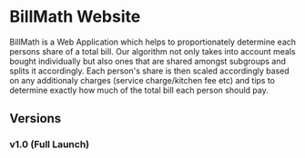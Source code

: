 # BillMath Website

BillMath is a Web Application which helps to proportionately determine each persons share of a total bill. Our algorithm not only takes into account meals bought individually but also ones that are shared amongst subgroups and splits it accordingly. Each person's share is then scaled accordingly based on any additionaly charges (service charge/kitchen fee etc) and tips to determine exactly how much of the total bill each person should pay. 

## Versions 

### v1.0 (Full Launch)
